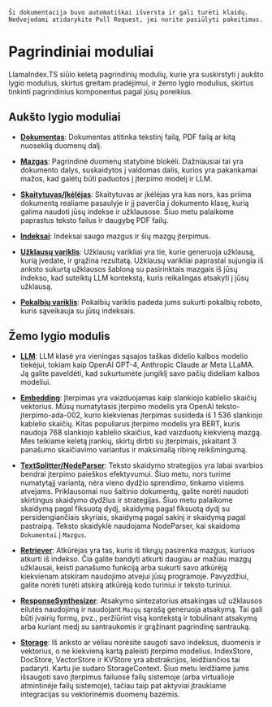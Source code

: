 `Ši dokumentacija buvo automatiškai išversta ir gali turėti klaidų. Nedvejodami atidarykite Pull Request, jei norite pasiūlyti pakeitimus.`

# Pagrindiniai moduliai

LlamaIndex.TS siūlo keletą pagrindinių modulių, kurie yra suskirstyti į aukšto lygio modulius, skirtus greitam pradėjimui, ir žemo lygio modulius, skirtus tinkinti pagrindinius komponentus pagal jūsų poreikius.

## Aukšto lygio moduliai

- [**Dokumentas**](./high_level/documents_and_nodes.md): Dokumentas atitinka tekstinį failą, PDF failą ar kitą nuoseklią duomenų dalį.

- [**Mazgas**](./high_level/documents_and_nodes.md): Pagrindinė duomenų statybinė blokėli. Dažniausiai tai yra dokumento dalys, suskaidytos į valdomas dalis, kurios yra pakankamai mažos, kad galėtų būti paduotos į įterpimo modelį ir LLM.

- [**Skaitytuvas/Įkėlėjas**](./high_level/data_loader.md): Skaitytuvas ar įkėlėjas yra kas nors, kas priima dokumentą realiame pasaulyje ir jį paverčia į dokumento klasę, kurią galima naudoti jūsų indekse ir užklausose. Šiuo metu palaikome paprastus teksto failus ir daugybę PDF failų.

- [**Indeksai**](./high_level/data_index.md): Indeksai saugo mazgus ir šių mazgų įterpimus.

- [**Užklausų variklis**](./high_level/query_engine.md): Užklausų varikliai yra tie, kurie generuoja užklausą, kurią įvedate, ir grąžina rezultatą. Užklausų varikliai paprastai sujungia iš anksto sukurtą užklausos šabloną su pasirinktais mazgais iš jūsų indekso, kad suteiktų LLM kontekstą, kuris reikalingas atsakyti į jūsų užklausą.

- [**Pokalbių variklis**](./high_level/chat_engine.md): Pokalbių variklis padeda jums sukurti pokalbių roboto, kuris sąveikauja su jūsų indeksais.

## Žemo lygio modulis

- [**LLM**](./low_level/llm.md): LLM klasė yra vieningas sąsajos taškas didelio kalbos modelio tiekėjui, tokiam kaip OpenAI GPT-4, Anthropic Claude ar Meta LLaMA. Ją galite paveldėti, kad sukurtumėte jungiklį savo pačių dideliam kalbos modeliui.

- [**Embedding**](./low_level/embedding.md): Įterpimas yra vaizduojamas kaip slankiojo kablelio skaičių vektorius. Mūsų numatytasis įterpimo modelis yra OpenAI teksto-įterpimo-ada-002, kurio kiekvienas įterpimas susideda iš 1 536 slankiojo kablelio skaičių. Kitas populiarus įterpimo modelis yra BERT, kuris naudoja 768 slankiojo kablelio skaičius, kad vaizduotų kiekvieną mazgą. Mes teikiame keletą įrankių, skirtų dirbti su įterpimais, įskaitant 3 panašumo skaičiavimo variantus ir maksimalią ribinę reikšmingumą.

- [**TextSplitter/NodeParser**](./low_level/node_parser.md): Teksto skaidymo strategijos yra labai svarbios bendrai įterpimo paieškos efektyvumui. Šiuo metu, nors turime numatytąjį variantą, nėra vieno dydžio sprendimo, tinkamo visiems atvejams. Priklausomai nuo šaltinio dokumentų, galite norėti naudoti skirtingus skaidymo dydžius ir strategijas. Šiuo metu palaikome skaidymą pagal fiksuotą dydį, skaidymą pagal fiksuotą dydį su persidengiančiais skyriais, skaidymą pagal sakinį ir skaidymą pagal pastraipą. Teksto skaidyklė naudojama NodeParser, kai skaidoma `Dokumentai` į `Mazgus`.

- [**Retriever**](./low_level/retriever.md): Atkūrėjas yra tas, kuris iš tikrųjų pasirenka mazgus, kuriuos atkurti iš indekso. Čia galite bandyti atkurti daugiau ar mažiau mazgų užklausai, keisti panašumo funkciją arba sukurti savo atkūrėją kiekvienam atskiram naudojimo atvejui jūsų programoje. Pavyzdžiui, galite norėti turėti atskirą atkūrėją kodo turiniui ir teksto turiniui.

- [**ResponseSynthesizer**](./low_level/response_synthesizer.md): Atsakymo sintezatorius atsakingas už užklausos eilutės naudojimą ir naudojant `Mazgų` sąrašą generuoja atsakymą. Tai gali būti įvairių formų, pvz., peržiūrint visą kontekstą ir tobulinant atsakymą arba kuriant medį su santraukomis ir grąžinant pagrindinę santrauką.

- [**Storage**](./low_level/storage.md): Iš anksto ar vėliau norėsite saugoti savo indeksus, duomenis ir vektorius, o ne kiekvieną kartą paleisti įterpimo modelius. IndexStore, DocStore, VectorStore ir KVStore yra abstrakcijos, leidžiančios tai padaryti. Kartu jie sudaro StorageContext. Šiuo metu leidžiame jums išsaugoti savo įterpimus failuose failų sistemoje (arba virtualioje atmintinėje failų sistemoje), tačiau taip pat aktyviai įtraukiame integracijas su vektorinėmis duomenų bazėmis.
